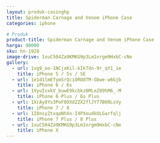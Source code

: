 ```yaml
---
layout: produk-casinghp
title: Spiderman Carnage and Venom iPhone Case
categories: iphone

# Produk
product-title: Spiderman Carnage and Venom iPhone Case
harga: 90000
sku: hn-1920
image-drive: 1xuC504Za9KMKG9p3Lm1nrgm9HxbC-cNe
gallery:
  - url: 1vg9_oo-1NCjxKil-kIkTdn-9r_qY1_ie
    title: iPhone 5 / 5s / SE
  - url: 1e1d1lmEfymSrQciORO8TM-Gbwe-w6Gjb
    title: iPhone 6 / 6s
  - url: 1VyuIvxkV_buwE9kcbkz6MLeZ89hM6_-M
    title: iPhone 6 Plus / 6s Plus
  - url: 1XrAy8Ys3PoF8OXdZZX2flJY77B00LsVy
    title: iPhone 7 / 8
  - url: 1I8nsyZtxqaNhXn-I4PXoudkULGarfqlj
    title: iPhone 7 Plus / 8 Plus
  - url: 1xuC504Za9KMKG9p3Lm1nrgm9HxbC-cNe
    title: iPhone X
---
```

